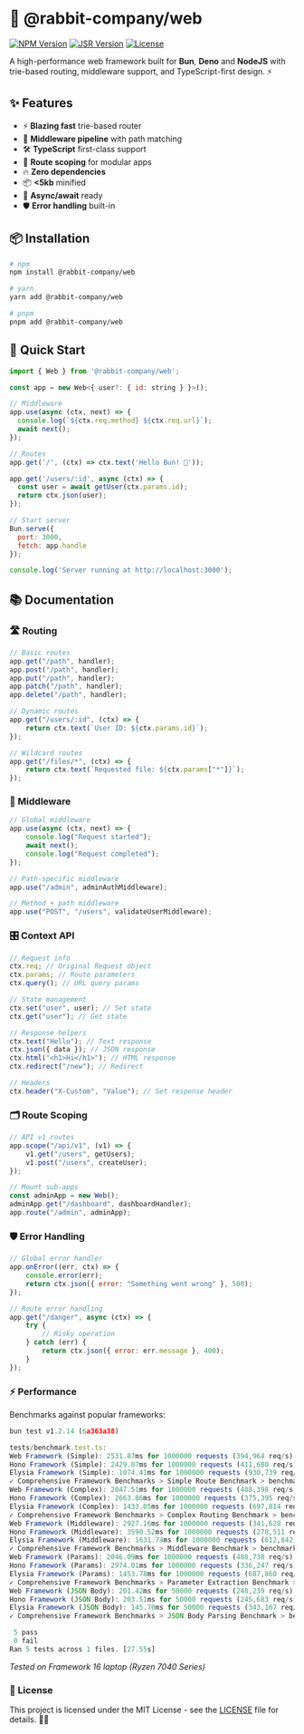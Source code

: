 # 🚀 @rabbit-company/web

[![NPM Version](https://img.shields.io/npm/v/@rabbit-company/web)](https://www.npmjs.com/package/@rabbit-company/web)
[![JSR Version](https://jsr.io/badges/@rabbit-company/web)](https://jsr.io/@rabbit-company/web)
[![License](https://img.shields.io/npm/l/@rabbit-company/web)](LICENSE)

A high-performance web framework built for **Bun**, **Deno** and **NodeJS** with trie-based routing, middleware support, and TypeScript-first design. ⚡

## ✨ Features

- ⚡ **Blazing fast** trie-based router
- 🧩 **Middleware pipeline** with path matching
- 🛠 **TypeScript** first-class support
- 🧭 **Route scoping** for modular apps
- 🔥 **Zero dependencies**
- 📦 **<5kb** minified
- 🧵 **Async/await** ready
- 🛡 **Error handling** built-in

## 📦 Installation

```bash
# npm
npm install @rabbit-company/web

# yarn
yarn add @rabbit-company/web

# pnpm
pnpm add @rabbit-company/web
```

## 🎯 Quick Start

```js
import { Web } from '@rabbit-company/web';

const app = new Web<{ user?: { id: string } }>();

// Middleware
app.use(async (ctx, next) => {
  console.log(`${ctx.req.method} ${ctx.req.url}`);
  await next();
});

// Routes
app.get('/', (ctx) => ctx.text('Hello Bun! 🐇'));

app.get('/users/:id', async (ctx) => {
  const user = await getUser(ctx.params.id);
  return ctx.json(user);
});

// Start server
Bun.serve({
  port: 3000,
  fetch: app.handle
});

console.log('Server running at http://localhost:3000');
```

## 📚 Documentation

### 🛣 Routing

```js
// Basic routes
app.get("/path", handler);
app.post("/path", handler);
app.put("/path", handler);
app.patch("/path", handler);
app.delete("/path", handler);

// Dynamic routes
app.get("/users/:id", (ctx) => {
	return ctx.text(`User ID: ${ctx.params.id}`);
});

// Wildcard routes
app.get("/files/*", (ctx) => {
	return ctx.text(`Requested file: ${ctx.params["*"]}`);
});
```

### 🧩 Middleware

```js
// Global middleware
app.use(async (ctx, next) => {
	console.log("Request started");
	await next();
	console.log("Request completed");
});

// Path-specific middleware
app.use("/admin", adminAuthMiddleware);

// Method + path middleware
app.use("POST", "/users", validateUserMiddleware);
```

### 🎛 Context API

```js
// Request info
ctx.req; // Original Request object
ctx.params; // Route parameters
ctx.query(); // URL query params

// State management
ctx.set("user", user); // Set state
ctx.get("user"); // Get state

// Response helpers
ctx.text("Hello"); // Text response
ctx.json({ data }); // JSON response
ctx.html("<h1>Hi</h1>"); // HTML response
ctx.redirect("/new"); // Redirect

// Headers
ctx.header("X-Custom", "Value"); // Set response header
```

### 🗂 Route Scoping

```js
// API v1 routes
app.scope("/api/v1", (v1) => {
	v1.get("/users", getUsers);
	v1.post("/users", createUser);
});

// Mount sub-apps
const adminApp = new Web();
adminApp.get("/dashboard", dashboardHandler);
app.route("/admin", adminApp);
```

### 🛡 Error Handling

```js
// Global error handler
app.onError((err, ctx) => {
	console.error(err);
	return ctx.json({ error: "Something went wrong" }, 500);
});

// Route error handling
app.get("/danger", async (ctx) => {
	try {
		// Risky operation
	} catch (err) {
		return ctx.json({ error: err.message }, 400);
	}
});
```

### ⚡ Performance

Benchmarks against popular frameworks:

```js
bun test v1.2.14 (6a363a38)

tests/benchmark.test.ts:
Web Framework (Simple): 2531.87ms for 1000000 requests (394,964 req/s) (checksum: 16916956)
Hono Framework (Simple): 2429.07ms for 1000000 requests (411,680 req/s) (checksum: 16917107)
Elysia Framework (Simple): 1074.41ms for 1000000 requests (930,739 req/s) (checksum: 16916063)
✓ Comprehensive Framework Benchmarks > Simple Route Benchmark > benchmarks simple GET route [6066.95ms]
Web Framework (Complex): 2047.51ms for 1000000 requests (488,398 req/s) (checksum: 23023000)
Hono Framework (Complex): 2663.86ms for 1000000 requests (375,395 req/s) (checksum: 23023000)
Elysia Framework (Complex): 1433.05ms for 1000000 requests (697,814 req/s) (checksum: 23023000)
✓ Comprehensive Framework Benchmarks > Complex Routing Benchmark > benchmarks complex routing scenarios [6158.95ms]
Web Framework (Middleware): 2927.16ms for 1000000 requests (341,628 req/s) (checksum: 80080024)
Hono Framework (Middleware): 3590.52ms for 1000000 requests (278,511 req/s) (checksum: 80080024)
Elysia Framework (Middleware): 1631.74ms for 1000000 requests (612,842 req/s) (checksum: 80080024)
✓ Comprehensive Framework Benchmarks > Middleware Benchmark > benchmarks middleware performance [8168.93ms]
Web Framework (Params): 2046.09ms for 1000000 requests (488,738 req/s) (checksum: 27227200)
Hono Framework (Params): 2974.01ms for 1000000 requests (336,247 req/s) (checksum: 21421400)
Elysia Framework (Params): 1453.78ms for 1000000 requests (687,860 req/s) (checksum: 27227200)
✓ Comprehensive Framework Benchmarks > Parameter Extraction Benchmark > benchmarks parameter extraction performance [6488.95ms]
Web Framework (JSON Body): 201.42ms for 50000 requests (248,239 req/s) (checksum: 5490984)
Hono Framework (JSON Body): 203.51ms for 50000 requests (245,683 req/s) (checksum: 5490984)
Elysia Framework (JSON Body): 145.70ms for 50000 requests (343,167 req/s) (checksum: 5490984)
✓ Comprehensive Framework Benchmarks > JSON Body Parsing Benchmark > benchmarks JSON body parsing performance [569.00ms]

 5 pass
 0 fail
Ran 5 tests across 1 files. [27.55s]
```

_Tested on Framework 16 laptop (Ryzen 7040 Series)_

### 📄 License

This project is licensed under the MIT License - see the [LICENSE](https://github.com/Rabbit-Company/Web-JS/blob/main/LICENSE) file for details. 🐇💕
